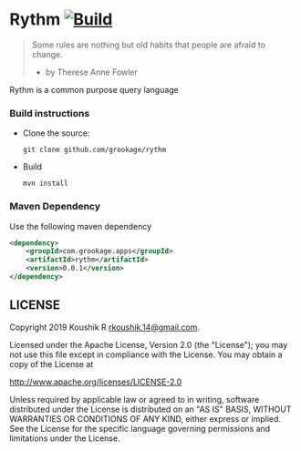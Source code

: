 # Rythm [![Build](https://github.com/grookage/rythm/actions/workflows/build.yml/badge.svg)](https://github.com/grookage/rythm/actions/workflows/build.yml)

> Some rules are nothing but old habits that people are afraid to change.
> - by Therese Anne Fowler

Rythm is a common purpose query language    

### Build instructions
- Clone the source:

      git clone github.com/grookage/rythm

- Build

      mvn install

### Maven Dependency

Use the following maven dependency
```xml
<dependency>
    <groupId>com.grookage.apps</groupId>
    <artifactId>rythm</artifactId>
    <version>0.0.1</version>
</dependency>
```

LICENSE
-------

Copyright 2019 Koushik R <rkoushik.14@gmail.com>.

Licensed under the Apache License, Version 2.0 (the "License");
you may not use this file except in compliance with the License.
You may obtain a copy of the License at

http://www.apache.org/licenses/LICENSE-2.0

Unless required by applicable law or agreed to in writing, software
distributed under the License is distributed on an "AS IS" BASIS,
WITHOUT WARRANTIES OR CONDITIONS OF ANY KIND, either express or implied.
See the License for the specific language governing permissions and
limitations under the License.